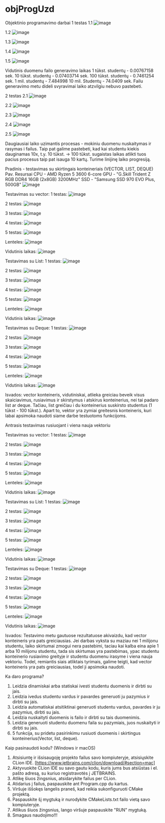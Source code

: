 # objProgUzd
Objektinio programavimo darbai
1 testas
  1.1
  ![image](https://github.com/AdoJas/objProgUzd/assets/147920380/838b5ae6-3d3c-4b74-b9f6-fc1771a981b2)
  
  1.2
  ![image](https://github.com/AdoJas/objProgUzd/assets/147920380/d6c37c52-0ba7-48de-bfde-d1d3385045db)
  
  1.3
  ![image](https://github.com/AdoJas/objProgUzd/assets/147920380/ac7ca2a4-3bd4-4290-8d06-69c5492c26b8)
  
  1.4
  ![image](https://github.com/AdoJas/objProgUzd/assets/147920380/43eb68f7-53b0-461a-866d-5004b37c0121)
  
  1.5
  ![image](https://github.com/AdoJas/objProgUzd/assets/147920380/b5f9cb2f-5b4b-4f53-bf90-1b6c1cb0f828)
  

Vidutinis duomenu failo generavimo laikas
1 tūkst. studentų - 0.00767158 sek.
10 tūkst. studentų - 0.07403714 sek.
100 tūkst. studentų - 0.7461254 sek.
1 mil. studentų - 7.484998
10 mil. Studentų - 74.0409 sek.
Failu generavimo metu dideli svyravimai laiko atzvilgiu nebuvo pastebeti.
  
2 testas
  2.1
  ![image](https://github.com/AdoJas/objProgUzd/assets/147920380/165622fa-c520-4c27-9135-f64de12ac76b)
  
  2.2
  ![image](https://github.com/AdoJas/objProgUzd/assets/147920380/d8c8ae57-5a26-4837-b6b8-f9cf11bb3f5f)
  
  2.3
  ![image](https://github.com/AdoJas/objProgUzd/assets/147920380/449edf30-4419-4fa2-834f-a2b513a24360)
  
  2.4
  ![image](https://github.com/AdoJas/objProgUzd/assets/147920380/f7cf7839-4ff0-48af-a037-9e5b9691bdcb)
  
  2.5
  ![image](https://github.com/AdoJas/objProgUzd/assets/147920380/a37fc672-f0fd-449f-989f-b70d5c2f78c8)
  

Daugiausiai laiko uzimantis procesas - mokiniu duomenu nuskaitymas ir rasymas i failus.
Taip pat galime pastebeti, kad kai studentu kiekis dauginamas 10x, t.y. 10 tūkst. -> 100 tūkst. sugaistas laikas atlikti tuos pacius procesus taip pat isauga 10 kartų. Turime linijinę laiko progresiją.

Pradinis - testavimas su skirtingais konteineriais (VECTOR, LIST, DEQUE)
Pav. Resursai
CPU - AMD Ryzen 5 3600 6-core 
GPU	- "G.Skill Trident Z RGB DDR4 16GB (2x8GB) 3200MHz"
SSD	- "Samsung SSD 970 EVO Plus, 500GB"
![image](https://github.com/AdoJas/objProgUzd/assets/147920380/1de078b5-954c-4747-aa9d-45b28cda5673)

Testavimas su vector:
1 testas:
![image](https://github.com/AdoJas/objProgUzd/assets/147920380/a1ff4dd0-f2e3-4673-af85-ecd62c1032e8)

2 testas:
![image](https://github.com/AdoJas/objProgUzd/assets/147920380/96e0cf75-737a-4e9b-a105-59593732c2f7)

3 testas:
![image](https://github.com/AdoJas/objProgUzd/assets/147920380/ff300933-0908-4fe0-8934-dc6e45bb940b)

4 testas:
![image](https://github.com/AdoJas/objProgUzd/assets/147920380/842b64ee-ff00-40d0-89c7-9e10464ca3f4)

5 testas:
![image](https://github.com/AdoJas/objProgUzd/assets/147920380/411d1df5-ee8c-4ff2-b07a-2fcc747fd030)


Lenteles:
![image](https://github.com/AdoJas/objProgUzd/assets/147920380/7ba8d419-e88d-47f2-a55f-7b419e07d92f)

Vidutinis laikas: 
![image](https://github.com/AdoJas/objProgUzd/assets/147920380/a027c3cc-e921-467d-b5ae-21310470fe33)


Testavimas su List:
1 testas:
![image](https://github.com/AdoJas/objProgUzd/assets/147920380/7d7e6ece-7705-4de3-919b-ca022ee620e7)

2 testas:
![image](https://github.com/AdoJas/objProgUzd/assets/147920380/866d7b3b-97fb-4b8b-914c-67289cb915db)

3 testas:
![image](https://github.com/AdoJas/objProgUzd/assets/147920380/6e642f1f-d70e-457a-a71c-529c58974e6f)

4 testas:
![image](https://github.com/AdoJas/objProgUzd/assets/147920380/289364ed-e866-44d0-94ab-be7fc463a915)

5 testas:
![image](https://github.com/AdoJas/objProgUzd/assets/147920380/39b9fbcb-751f-4915-9943-57e35cebe4fd)


Lenteles:
![image](https://github.com/AdoJas/objProgUzd/assets/147920380/42064f8b-082f-43d4-9723-6f727663fc2c)

Vidutinis laikas: 
![image](https://github.com/AdoJas/objProgUzd/assets/147920380/92e1f5b5-ad21-4816-b9c6-49fa37ff06aa)

Testavimas su Deque:
1 testas:
![image](https://github.com/AdoJas/objProgUzd/assets/147920380/f7a22008-1043-41e5-b445-9af0e751a645)

2 testas:
![image](https://github.com/AdoJas/objProgUzd/assets/147920380/0ac1c57a-60c3-4b56-9b7a-08f3d0b8ff1e)

3 testas:
![image](https://github.com/AdoJas/objProgUzd/assets/147920380/5ca0498f-d9f9-4c82-911f-dc6842950c98)

4 testas:
![image](https://github.com/AdoJas/objProgUzd/assets/147920380/adffca28-1335-4a90-a251-41fee9c9824a)

5 testas:
![image](https://github.com/AdoJas/objProgUzd/assets/147920380/811abfe2-6329-4dff-8928-cadc80753001)


Lenteles:
![image](https://github.com/AdoJas/objProgUzd/assets/147920380/c8872188-3921-43f5-9ddb-55055d081363)


Vidutinis laikas: 
![image](https://github.com/AdoJas/objProgUzd/assets/147920380/e4422678-075e-4555-8108-55429108dff5)



Isvados: vector konteineris, vidutiniskai, atlieka greiciau beveik visus skaiciavimus, rusiavimus ir skirstymus i atskirus konteinerius, nei tai padaro list ar deque. Tačiau, list greičiau i du konteinerius suskirsto studentus (1 tūkst - 100 tūkst.). Apart to, vektor yra zymiai greitesnis konteineris, kuri labai apsimoka naudoti siame darbe testuotoms funkcijoms.

Antrasis testavimas rusiuojant i viena nauja vektoriu

Testavimas su vector:
1 testas:
![image](https://github.com/AdoJas/objProgUzd/assets/147920380/b0d50a29-3a47-4797-bd35-11fa24e53abb)

2 testas:
![image](https://github.com/AdoJas/objProgUzd/assets/147920380/5b11e32d-cfa1-4021-90c7-b1fe19eb9b07)

3 testas:
![image](https://github.com/AdoJas/objProgUzd/assets/147920380/1b689859-d450-49ed-9242-b1d8ca81f419)

4 testas:
![image](https://github.com/AdoJas/objProgUzd/assets/147920380/99510085-aa87-441e-a4f4-4a24a2888976)

5 testas:
![image](https://github.com/AdoJas/objProgUzd/assets/147920380/7869410e-9101-4317-8799-437121950738)

Lenteles:
![image](https://github.com/AdoJas/objProgUzd/assets/147920380/dea1a0eb-9b14-4665-afa6-decc806648ad)

Vidutinis laikas: 
![image](https://github.com/AdoJas/objProgUzd/assets/147920380/df6134d6-feff-41e5-9a41-bf433aac7c9a)


Testavimas su List:
1 testas:
![image](https://github.com/AdoJas/objProgUzd/assets/147920380/77ff7f02-b99b-4b3f-83f9-e0fd9d65ea74)

2 testas:
![image](https://github.com/AdoJas/objProgUzd/assets/147920380/479e6c78-9007-4259-a49e-779810407d20)

3 testas:
![image](https://github.com/AdoJas/objProgUzd/assets/147920380/5d82a5bb-5896-4f9c-973f-2c95325533e3)

4 testas:
![image](https://github.com/AdoJas/objProgUzd/assets/147920380/2f173897-3871-468a-8873-e58d05388819)

5 testas:
![image](https://github.com/AdoJas/objProgUzd/assets/147920380/29ab7c08-4ed7-4538-9864-11c9ef294f7f)


Lenteles:
![image](https://github.com/AdoJas/objProgUzd/assets/147920380/1cdb15ee-e755-4c0b-9490-f5ab3f0a9ec1)

Vidutinis laikas: 
![image](https://github.com/AdoJas/objProgUzd/assets/147920380/1e2ae4e6-8fca-4ec1-9df7-bbfc014bd33e)


Testavimas su Deque:
1 testas:
![image](https://github.com/AdoJas/objProgUzd/assets/147920380/7c775d1e-9046-4300-a4da-43345642cb7c)

2 testas:
![image](https://github.com/AdoJas/objProgUzd/assets/147920380/eaf5606e-f425-456c-a273-3814d2f79b1d)

3 testas:
![image](https://github.com/AdoJas/objProgUzd/assets/147920380/4bc4b441-7cff-491c-b804-98e5e4c6c4b7)

4 testas:
![image](https://github.com/AdoJas/objProgUzd/assets/147920380/472dceab-f419-4dc2-86cb-cf66b834ae3f)

5 testas:
![image](https://github.com/AdoJas/objProgUzd/assets/147920380/b6698f15-3b83-40dd-99eb-9f81a6cd7b78)

Lenteles:
![image](https://github.com/AdoJas/objProgUzd/assets/147920380/c3e3aeee-3dca-4225-b359-311d4aa1939d)


Vidutinis laikas: 
![image](https://github.com/AdoJas/objProgUzd/assets/147920380/84c111cf-0b06-45dc-b865-6f1ddbc4150d)


Isvados: Testavimo metu gautuose rezultatuose akivaizdu, kad vector konteineris yra pats greiciausias. Jei darbas vyksta su maziau nei 1 milijonu studentu, laiko skirtumai zmogui nera pastebimi, taciau kai kalba eina apie 1 arba 10 milijonu studentu, tada sis skirtumas yra pastebimas, ypac studentu konteinerio rusiavimo greityje ir studentu duomenu irasyme i viena nauja vektoriu. Todel, remiantis siais atliktais tyrimais, galime teigti, kad vector konteineris yra pats greiciausias, todel ji apsimoka naudoti.

Ka daro programa?
1. Leidzia dinamiskai arba statiskai ivesti studentu duomenis ir dirbti su jais.
2. Leidzia ivedus studentu vardus ir pavardes generuoti ju pazymius ir dirbti su jais.
3. Leidzia automatiskai atsitiktinai generuoti studentu vardus, pavardes ir ju pazymius, dirbti su jais.
4. Leidzia nuskaityti duomenis is failo ir dirbti su tais duomenimis.
5. Leidzia generuoti studentu duomenu faila su pazymiais, juos nuskaityti ir dirbti su jais.
6. 5 funkcija, su pridetu pasirinkimu rusiuoti duomenis i skirtingus konteinerius(Vector, list, deque).


Kaip pasinaudoti kodu? (Windows ir macOS)
1. Atsisiuntę ir išsisaugoję projekto failus savo kompiuteryje, atsisiųskite CLion IDE. [https://www.jetbrains.com/clion/download/#section=mac]
2. Aktyvuokite CLion IDE su savo gautu kodu, kuris jums bus atsiūstas i el. pašto adresą, su kuriuo registravotės į JETBRAINS.
3. Atlikę šiuos žingsnius, atsidarykite failus per CLion.
4. Atidarius į failus, paspauskite ant Program.cpp du kartus.
5. Viršuje iššokęs langelis praneš, kad reikia sukonfiguruoti CMake projektą.
6. Paspauskite šį mygtuką ir nurodykite CMakeLists.txt failo vietą savo kompiuteryje.
7. Atlikus šiuos žingsnius, lango viršuje paspauskite "RUN" mygtuką.
8. Smagaus naudojimo!!!

